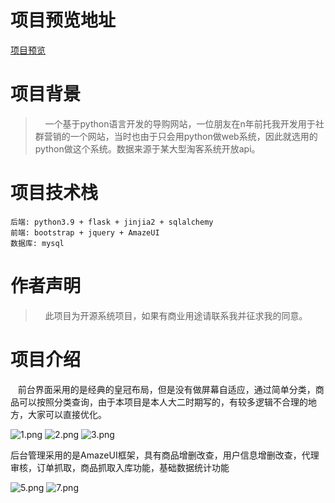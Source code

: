 # 项目预览地址

[项目预览](http://shop.zhiyigo.cn)

# 项目背景
> &nbsp;&nbsp;&nbsp; 一个基于python语言开发的导购网站，一位朋友在n年前托我开发用于社群营销的一个网站，当时也由于只会用python做web系统，因此就选用的python做这个系统。数据来源于某大型淘客系统开放api。

# 项目技术栈

```
后端: python3.9 + flask + jinjia2 + sqlalchemy
前端: bootstrap + jquery + AmazeUI
数据库: mysql
```

# 作者声明
> &nbsp;&nbsp;&nbsp; 此项目为开源系统项目，如果有商业用途请联系我并征求我的同意。

# 项目介绍
 &nbsp;&nbsp;&nbsp;前台界面采用的是经典的皇冠布局，但是没有做屏幕自适应，通过简单分类，商品可以按照分类查询，由于本项目是本人大二时期写的，有较多逻辑不合理的地方，大家可以直接优化。

![1.png](http://cdn.zhiyigo.cn/58c88b36c62942589b6100366834012c1.png)
![2.png](http://cdn.zhiyigo.cn/264546f4fdde4ad0ae2be7f63661224d2.png)
![3.png](http://cdn.zhiyigo.cn/b5747baa30844ed9aa4c507ed33d1a6b3.png)


后台管理采用的是AmazeUI框架，具有商品增删改查，用户信息增删改查，代理审核，订单抓取，商品抓取入库功能，基础数据统计功能

![5.png](http://cdn.zhiyigo.cn/03f9b09141fe4786b94d692b6a0d080a5.png)
![7.png](http://cdn.zhiyigo.cn/73d072970dc7496ea8eaf9dad5460f627.png)
